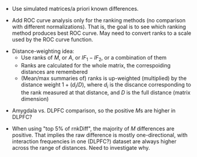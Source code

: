 - Use simulated matrices/a priori known differences.

- Add ROC curve analysis only for the ranking methods (no comparison with different normalizations). That is, the goal is to see which ranking method produces best ROC curve. May need to convert ranks to a scale used by the ROC curve function.

+ Distance-weighting idea:  
    + Use ranks of $M$, or $A$, or $IF_1 - IF_2$, or a combination of them
    + Ranks are calculated for the whole matrix, the correspoiding distances are remembered
    + (Mean/max summaries of) ranks is up-weighted (multiplied) by the distance weight $1 + (d_i/D)$, where $d_i$ is the discance corresponding to the rank measured at that distance, and $D$ is the full distance (matrix dimension)


- Amygdala vs. DLPFC comparison, so the positive $M$s are higher in DLPFC? 

- When using "top 5% of rnkDiff", the majority of $M$ differences are positive. That implies the raw difference is mostly one-directional, with interaction frequencies in one (DLPFC?) dataset are always higher across the range of distances. Need to investigate why.